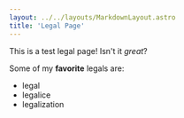 ```yaml
---
layout: ../../layouts/MarkdownLayout.astro
title: 'Legal Page'
---
```


This is a test legal page! Isn't it _great_?

Some of my **favorite** legals are:

- legal
- legalice
- legalization
